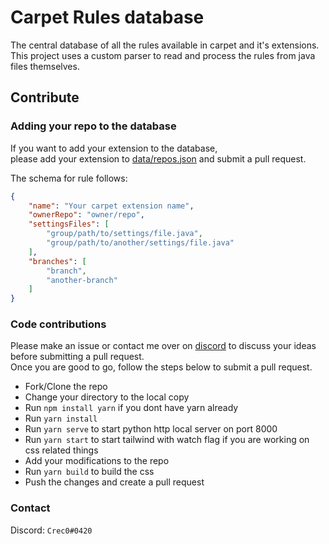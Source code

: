# Carpet Rules database

The central database of all the rules available in carpet and it's extensions.  
This project uses a custom parser to read and process the rules from java files themselves.  

## Contribute

### Adding your repo to the database

If you want to add your extension to the database,  
please add your extension to [data/repos.json](data/repos.json) and submit a pull request.

The schema for rule follows:
```json
{
    "name": "Your carpet extension name",
    "ownerRepo": "owner/repo",
    "settingsFiles": [
        "group/path/to/settings/file.java",
        "group/path/to/another/settings/file.java"
    ],
    "branches": [
        "branch",
        "another-branch"
    ]
}
```

### Code contributions

Please make an issue or contact me over on [discord](#contact) to discuss your ideas before submitting a pull request.  
Once you are good to go, follow the steps below to submit a pull request.

- Fork/Clone the repo
- Change your directory to the local copy
- Run `npm install yarn` if you dont have yarn already
- Run `yarn install`
- Run `yarn serve` to start python http local server on port 8000
- Run `yarn start` to start tailwind with watch flag if you are working on css related things
- Add your modifications to the repo
- Run `yarn build` to build the css
- Push the changes and create a pull request

### Contact

Discord: `Crec0#0420`

